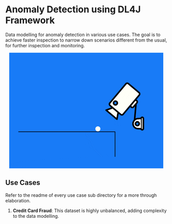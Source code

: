 # Anomaly Detection using DL4J Framework

Data modelling for anomaly detection in various use cases.
The goal is to achieve faster inspection to narrow down scenarios different from the usual, for further inspection and monitoring.

<p align="center">
  <img src="metadata/gif/cctv.gif">
</p>

## Use Cases 

Refer to the readme of every use case sub directory for a more through elaboration. 

1. **Credit Card Fraud**:
This dataset is highly unbalanced, adding complexity to the data modelling.

